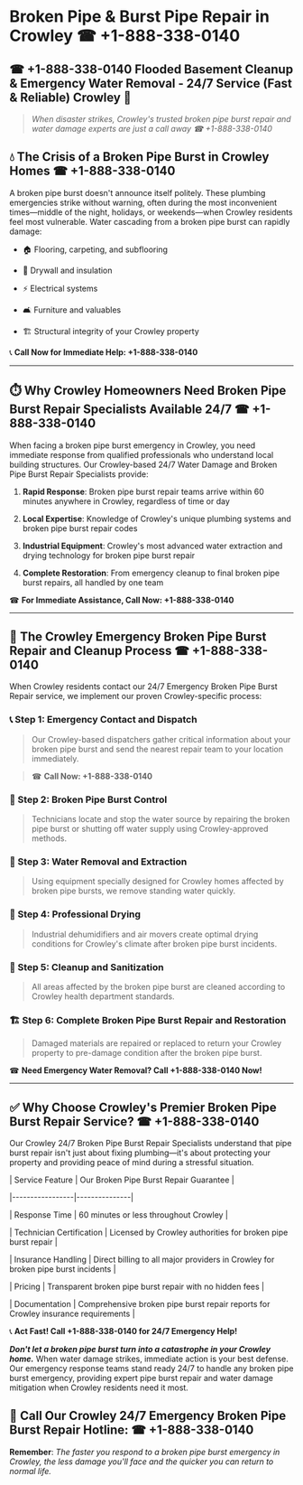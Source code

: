 # Broken Pipe & Burst Pipe Repair in Crowley ☎ +1-888-338-0140  
## ☎ +1-888-338-0140 Flooded Basement Cleanup & Emergency Water Removal - 24/7 Service (Fast & Reliable) Crowley 🚨  

> *When disaster strikes, Crowley's trusted broken pipe burst repair and water damage experts are just a call away ☎ +1-888-338-0140*  

## 💧 The Crisis of a Broken Pipe Burst in Crowley Homes ☎ +1-888-338-0140  

A broken pipe burst doesn't announce itself politely. These plumbing emergencies strike without warning, often during the most inconvenient times—middle of the night, holidays, or weekends—when Crowley residents feel most vulnerable. Water cascading from a broken pipe burst can rapidly damage:  

* 🏠 Flooring, carpeting, and subflooring  
* 🧱 Drywall and insulation  
* ⚡ Electrical systems  
* 🛋️ Furniture and valuables  
* 🏗️ Structural integrity of your Crowley property  

📞 **Call Now for Immediate Help: +1-888-338-0140**  

---  

## ⏱️ Why Crowley Homeowners Need Broken Pipe Burst Repair Specialists Available 24/7 ☎ +1-888-338-0140  

When facing a broken pipe burst emergency in Crowley, you need immediate response from qualified professionals who understand local building structures. Our Crowley-based 24/7 Water Damage and Broken Pipe Burst Repair Specialists provide:  

1. **Rapid Response**: Broken pipe burst repair teams arrive within 60 minutes anywhere in Crowley, regardless of time or day  
2. **Local Expertise**: Knowledge of Crowley's unique plumbing systems and broken pipe burst repair codes  
3. **Industrial Equipment**: Crowley's most advanced water extraction and drying technology for broken pipe burst repair  
4. **Complete Restoration**: From emergency cleanup to final broken pipe burst repairs, all handled by one team  

☎ **For Immediate Assistance, Call Now: +1-888-338-0140**  

---  

## 🔧 The Crowley Emergency Broken Pipe Burst Repair and Cleanup Process ☎ +1-888-338-0140  

When Crowley residents contact our 24/7 Emergency Broken Pipe Burst Repair service, we implement our proven Crowley-specific process:  

### 📞 Step 1: Emergency Contact and Dispatch  
> Our Crowley-based dispatchers gather critical information about your broken pipe burst and send the nearest repair team to your location immediately.  
> ☎ **Call Now: +1-888-338-0140**  

### 🚿 Step 2: Broken Pipe Burst Control  
> Technicians locate and stop the water source by repairing the broken pipe burst or shutting off water supply using Crowley-approved methods.  

### 🌊 Step 3: Water Removal and Extraction  
> Using equipment specially designed for Crowley homes affected by broken pipe bursts, we remove standing water quickly.  

### 💨 Step 4: Professional Drying  
> Industrial dehumidifiers and air movers create optimal drying conditions for Crowley's climate after broken pipe burst incidents.  

### 🧼 Step 5: Cleanup and Sanitization  
> All areas affected by the broken pipe burst are cleaned according to Crowley health department standards.  

### 🏗️ Step 6: Complete Broken Pipe Burst Repair and Restoration  
> Damaged materials are repaired or replaced to return your Crowley property to pre-damage condition after the broken pipe burst.  

☎ **Need Emergency Water Removal? Call +1-888-338-0140 Now!**  

---  

## ✅ Why Choose Crowley's Premier Broken Pipe Burst Repair Service? ☎ +1-888-338-0140  

Our Crowley 24/7 Broken Pipe Burst Repair Specialists understand that pipe burst repair isn't just about fixing plumbing—it's about protecting your property and providing peace of mind during a stressful situation.  

| Service Feature | Our Broken Pipe Burst Repair Guarantee |  
|-----------------|---------------|  
| Response Time | 60 minutes or less throughout Crowley |  
| Technician Certification | Licensed by Crowley authorities for broken pipe burst repair |  
| Insurance Handling | Direct billing to all major providers in Crowley for broken pipe burst incidents |  
| Pricing | Transparent broken pipe burst repair with no hidden fees |  
| Documentation | Comprehensive broken pipe burst repair reports for Crowley insurance requirements |  

📞 **Act Fast! Call +1-888-338-0140 for 24/7 Emergency Help!**  

***Don't let a broken pipe burst turn into a catastrophe in your Crowley home.*** When water damage strikes, immediate action is your best defense. Our emergency response teams stand ready 24/7 to handle any broken pipe burst emergency, providing expert pipe burst repair and water damage mitigation when Crowley residents need it most.  

## 📱 Call Our Crowley 24/7 Emergency Broken Pipe Burst Repair Hotline: ☎ +1-888-338-0140  

**Remember**: *The faster you respond to a broken pipe burst emergency in Crowley, the less damage you'll face and the quicker you can return to normal life.*